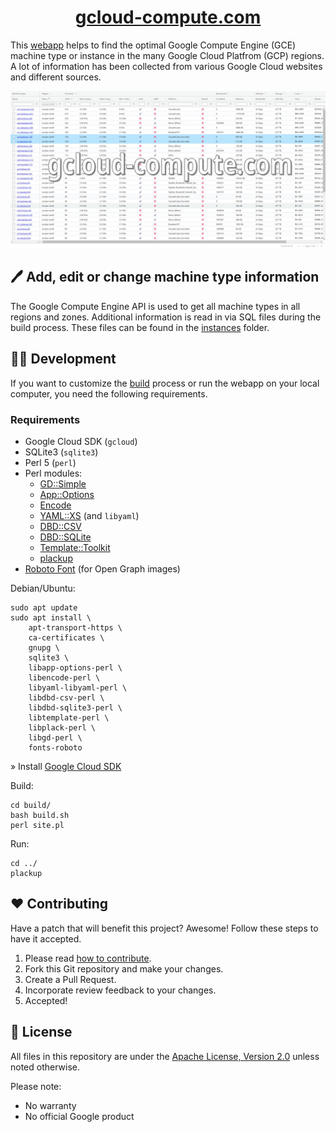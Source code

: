 <div align="center">
<h1><a href="https://gcloud-compute.com/">gcloud-compute.com</a></h1>
</div>

This [webapp](https://gcloud-compute.com/) helps to find the optimal Google Compute Engine (GCE) machine type or instance in the many Google Cloud Platfrom (GCP) regions.
A lot of information has been collected from various Google Cloud websites and different sources.

[![Screenshot: gcloud-compute.com](./img/gcloud-compute_com-instance_picker.jpg)](https://gcloud-compute.com/)

## 🖊️ Add, edit or change machine type information

The Google Compute Engine API is used to get all machine types in all regions and zones.
Additional information is read in via SQL files during the build process.
These files can be found in the [instances](./instances/) folder.

## 🧑‍💻 Development

If you want to customize the [build](./build/) process or run the webapp on your local computer,
you need the following requirements.

### Requirements

* Google Cloud SDK (`gcloud`)
* SQLite3 (`sqlite3`)
* Perl 5 (`perl`)
* Perl modules:
	* [GD::Simple](https://metacpan.org/pod/GD::Simple)
	* [App::Options](https://metacpan.org/pod/App::Options)
	* [Encode](https://metacpan.org/pod/Encode)
	* [YAML::XS](https://metacpan.org/pod/YAML::XS) (and `libyaml`)
	* [DBD::CSV](https://metacpan.org/pod/DBD::CSV)
	* [DBD::SQLite](https://metacpan.org/pod/DBD::SQLite)
	* [Template::Toolkit](https://metacpan.org/pod/Template::Toolkit)
	* [plackup](https://metacpan.org/dist/Plack/view/script/plackup)
* [Roboto Font](https://fonts.google.com/specimen/Roboto) (for Open Graph images)

Debian/Ubuntu:
```shell
sudo apt update
sudo apt install \
	apt-transport-https \
	ca-certificates \
	gnupg \
	sqlite3 \
	libapp-options-perl \
	libencode-perl \
	libyaml-libyaml-perl \
	libdbd-csv-perl \
	libdbd-sqlite3-perl \
	libtemplate-perl \
	libplack-perl \
	libgd-perl \
	fonts-roboto
```

» Install [Google Cloud SDK](https://cloud.google.com/sdk/docs/install#deb)

Build:
```shell
cd build/
bash build.sh
perl site.pl
```

Run:
```shell
cd ../
plackup
```

## ❤️ Contributing

Have a patch that will benefit this project?
Awesome! Follow these steps to have it accepted.

1. Please read [how to contribute](CONTRIBUTING.md).
1. Fork this Git repository and make your changes.
1. Create a Pull Request.
1. Incorporate review feedback to your changes.
1. Accepted!


## 📜 License

All files in this repository are under the [Apache License, Version 2.0](LICENSE) unless noted otherwise.

Please note:

* No warranty
* No official Google product